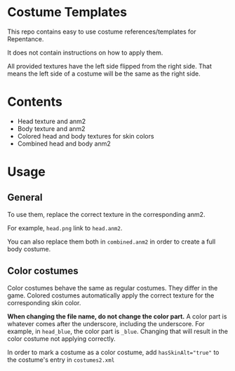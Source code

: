 # Costume Templates
This repo contains easy to use costume references/templates for Repentance.

It does not contain instructions on how to apply them. 

All provided textures have the left side flipped from the right side.
That means the left side of a costume will be the same as the right side.


# Contents
- Head texture and anm2
- Body texture and anm2
- Colored head and body textures for skin colors
- Combined head and body anm2

# Usage

## General
To use them, replace the correct texture in the corresponding anm2.

For example, `head.png` link to `head.anm2`.

You can also replace them both in `combined.anm2` in order to create a full body costume.

## Color costumes
Color costumes behave the same as regular costumes. They differ in the game.
Colored costumes automatically apply the correct texture for the corresponding skin color.

**When changing the file name, do not change the color part.**
A color part is whatever comes after the underscore, including the underscore.
For example, in `head_blue`, the color part is `_blue`.
Changing that will result in the color costume not applying correctly.

In order to mark a costume as a color costume, add `hasSkinAlt="true"` to the costume's entry in `costumes2.xml`